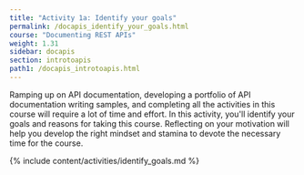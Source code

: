 ```yaml
---
title: "Activity 1a: Identify your goals"
permalink: /docapis_identify_your_goals.html
course: "Documenting REST APIs"
weight: 1.31
sidebar: docapis
section: introtoapis
path1: /docapis_introtoapis.html
---
```


Ramping up on API documentation, developing a portfolio of API documentation writing samples, and completing all the activities in this course will require a lot of time and effort. In this activity, you'll identify your goals and reasons for taking this course. Reflecting on your motivation will help you develop the right mindset and stamina to devote the necessary time for the course.


{% include content/activities/identify_goals.md %}
